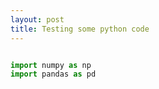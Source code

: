 ```yaml
---
layout: post
title: Testing some python code 
---
```



``` python

import numpy as np 
import pandas as pd 

```